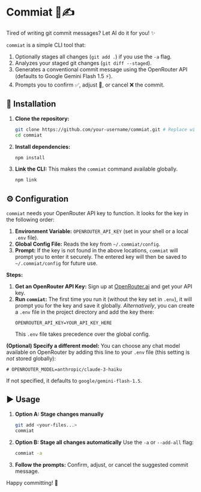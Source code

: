# Commiat 🤖✍️

Tired of writing git commit messages? Let AI do it for you! ✨

`commiat` is a simple CLI tool that:
1.  Optionally stages all changes (`git add .`) if you use the `-a` flag.
2.  Analyzes your staged git changes (`git diff --staged`).
3.  Generates a conventional commit message using the OpenRouter API (defaults to Google Gemini Flash 1.5 ⚡).
4.  Prompts you to confirm ✅, adjust 📝, or cancel ❌ the commit.

## 🚀 Installation

1.  **Clone the repository:**
    ```bash
    git clone https://github.com/your-username/commiat.git # Replace with actual URL if hosted
    cd commiat
    ```
2.  **Install dependencies:**
    ```bash
    npm install
    ```
3.  **Link the CLI:**
    This makes the `commiat` command available globally.
    ```bash
    npm link
    ```

## ⚙️ Configuration

`commiat` needs your OpenRouter API key to function. It looks for the key in the following order:

1.  **Environment Variable:** `OPENROUTER_API_KEY` (set in your shell or a local `.env` file).
2.  **Global Config File:** Reads the key from `~/.commiat/config`.
3.  **Prompt:** If the key is not found in the above locations, `commiat` will prompt you to enter it securely. The entered key will then be saved to `~/.commiat/config` for future use.

**Steps:**

1.  **Get an OpenRouter API Key:**
    Sign up at [OpenRouter.ai](https://openrouter.ai/) and get your API key.
2.  **Run `commiat`:**
    The first time you run it (without the key set in `.env`), it will prompt you for the key and save it globally.
    *Alternatively*, you can create a `.env` file in the project directory and add the key there:
    ```
    OPENROUTER_API_KEY=YOUR_API_KEY_HERE
    ```
    This `.env` file takes precedence over the global config.

**(Optional) Specify a different model:**
You can choose any chat model available on OpenRouter by adding this line to your `.env` file (this setting is *not* stored globally):
```
# OPENROUTER_MODEL=anthropic/claude-3-haiku
```
If not specified, it defaults to `google/gemini-flash-1.5`.

## ▶️ Usage

1.  **Option A: Stage changes manually**
    ```bash
    git add <your-files...>
    commiat
    ```
2.  **Option B: Stage all changes automatically**
    Use the `-a` or `--add-all` flag:
    ```bash
    commiat -a
    ```
3.  **Follow the prompts:**
    Confirm, adjust, or cancel the suggested commit message.

Happy committing! 🎉
